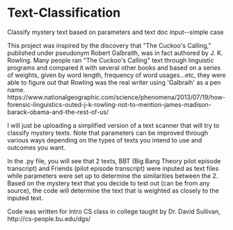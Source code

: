 # Text-Classification
Classify mystery text based on parameters and text doc input--simple case
<p>
<p>This project was inspired by the discovery that "The Cuckoo's Calling," published under pseudonym Robert Galbraith, was in fact authored by J. K. Rowling. Many people ran "The Cuckoo's Calling" text through linguistic programs and compared it with several other books and based on a series of weights, given by word length, frequency of word usages...etc, they were able to figure out that Rowling was the real writer using 'Galbraih' as a pen name. https://www.nationalgeographic.com/science/phenomena/2013/07/19/how-forensic-linguistics-outed-j-k-rowling-not-to-mention-james-madison-barack-obama-and-the-rest-of-us/
<p>I will just be uploading a simplified version of a text scanner that will try to classify mystery texts. Note that parameters can be improved through various ways depending on the types of texts you intend to use and outcomes you want.
<p> In the .py file, you will see that 2 texts, BBT (Big Bang Theory pilot episode transcript) and Friends (pilot episode transcript) were inputed as text files while parameters were set up to determine the similarities between the 2. Based on the mystery text that you decide to test out (can be from any source), the code will determine the text that is weighted as closely to the inputed text.
<p> Code was written for intro CS class in college taught by Dr. David Sullivan, http://cs-people.bu.edu/dgs/
